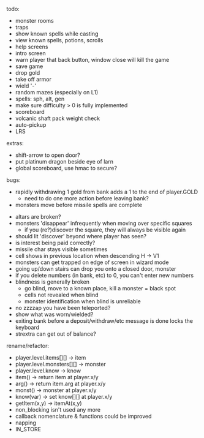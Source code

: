 todo:
- monster rooms
- traps
- show known spells while casting
- view known spells, potions, scrolls
- help screens
- intro screen
- warn player that back button, window close will kill the game
- save game
- drop gold
- take off armor
- wield '-'
- random mazes (especially on L1)
- spells: sph, alt, gen
- make sure difficulty > 0 is fully implemented
- scoreboard
- volcanic shaft pack weight check
- auto-pickup
- LRS

extras:
- shift-arrow to open door?
- put platinum dragon beside eye of larn
- global scoreboard, use hmac to secure?

bugs:
* rapidly withdrawing 1 gold from bank adds a 1 to the end of player.GOLD
  - need to do one more action before leaving bank?
* monsters move before missile spells are complete
- altars are broken?
- monsters 'disappear' infrequently when moving over specific squares
  - if you (re?)discover the square, they will always be visible again
- should lit 'discover' beyond where player has seen?
- is interest being paid correctly?
- missile char stays visible sometimes
- cell shows in previous location when descending H -> V1
- monsters can get trapped on edge of screen in wizard mode
- going up/down stairs can drop you onto a closed door, monster
- if you delete numbers (in bank, etc) to 0, you can't enter new numbers
- blindness is generally broken
  - go blind, move to a known place, kill a monster = black spot
  - cells not revealed when blind
  - monster identification when blind is unreliable
- no zzzzap you have been teleported?
- show what was worn/wielded?
- exiting bank before a deposit/withdraw/etc message is done locks the keyboard
- strextra can get out of balance?

rename/refactor:
- player.level.items[][] -> item
- player.level.monsters[][] -> monster
- player.level.know -> know
- item() -> return item at player.x/y
- arg() -> return item.arg at player.x/y
- monst() -> monster at player.x/y
- know(var) -> set know[][] at player.x/y
- getItem(x,y) -> itemAt(x,y)
- non_blocking isn't used any more
- callback nomenclature & functions could be improved
- napping
- IN_STORE
